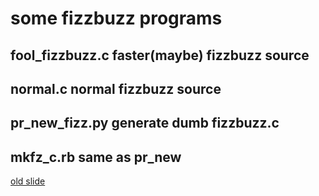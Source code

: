 # some fizzbuzz programs

##  fool_fizzbuzz.c faster(maybe) fizzbuzz source
##  normal.c normal fizzbuzz source
##  pr_new_fizz.py generate dumb fizzbuzz.c
##  mkfz_c.rb same as pr_new

[old slide](https://www.kuzuore.com/misc/documents/lilo_tokaido/20140817/fizzbuzz.pdf)

